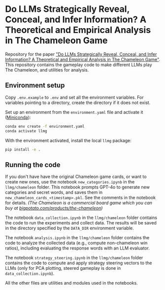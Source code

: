 # Do LLMs Strategically Reveal, Conceal, and Infer Information? A Theoretical and Empirical Analysis in The Chameleon Game

Repository for the paper ["Do LLMs Strategically Reveal, Conceal, and Infer Information? A Theoretical and Empirical Analysis in The Chameleon Game"](http://arxiv.org/abs/2501.19398). This repository contains the gameplay code to make different LLMs play The Chameleon, and utilities for analysis.


## Environment setup
Copy `.env.example` to `.env` and set all the environment variables. For variables pointing to a directory, create the directory if it does not exist.

Set up an environment from the `environment.yaml` file and activate it ([Miniconda](https://docs.anaconda.com/free/miniconda/index.html)):
```bash
conda env create -f environment.yaml
conda activate llmg
```
With the environment activated, install the local `llmg` package:
```bash
pip install -e .
```


## Running the code
If you don't have have the original Chameleon game cards, or want to create new ones, use the notebook `new_categories.ipynb` in the `llmg/chameleon` folder. This notebook prompts GPT-4o to generate new categories and secret words, and saves them in `new_chameleon_cards_<timestamp>.pkl`. See the comments in the notebook for details. *(The Chameleon is a commercial board game which you can buy at [bigpotato.com/products/the-chameleon](bigpotato.com/products/the-chameleon))*

The notebook `data_collection.ipynb` in the `llmg/chameleon` folder contains the code to run the experiments and collect data. The results will be saved in the directory specified by the `DATA_DIR` environment variable.

The notebook `analysis.ipynb` in the `llmg/chameleon` folder contains the code to analyze the collected data (e.g., compute non-chameleon win ratios), including evaluating the response words with an LLM evaluator.

The notebook `strategy_steering.ipynb` in the `llmg/chameleon` folder contains the code to compute and apply strategy steering vectors to the LLMs (only for PCA plotting, steered gameplay is done in `data_collection.ipynb`).

All the other files are utilities and modules used in the notebooks.
